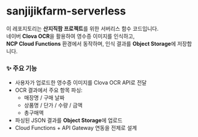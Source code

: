 # sanjijikfarm-serverless

이 레포지토리는 **산지직팜 프로젝트**를 위한 서버리스 함수 코드입니다.  
네이버 **Clova OCR**을 활용하여 영수증 이미지를 인식하고,  
**NCP Cloud Functions** 환경에서 동작하며, 인식 결과를 **Object Storage**에 저장합니다.


### ✨ 주요 기능
- 사용자가 업로드한 영수증 이미지를 Clova OCR API로 전달
- OCR 결과에서 주요 항목 파싱:
  - 매장명 / 구매 날짜 
  - 상품명 / 단가 / 수량 / 금액
  - 총구매액
- 파싱된 JSON 결과를 **Object Storage**에 업로드
- Cloud Functions + API Gateway 연동을 전제로 설계
